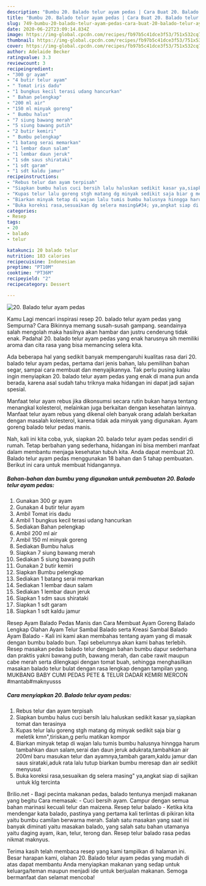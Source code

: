 ```yaml
---
description: "Bumbu 20. Balado telur ayam pedas | Cara Buat 20. Balado telur ayam pedas Yang Sedap"
title: "Bumbu 20. Balado telur ayam pedas | Cara Buat 20. Balado telur ayam pedas Yang Sedap"
slug: 749-bumbu-20-balado-telur-ayam-pedas-cara-buat-20-balado-telur-ayam-pedas-yang-sedap
date: 2020-06-22T23:09:14.834Z
image: https://img-global.cpcdn.com/recipes/fb97b5c41dce3f53/751x532cq70/20-balado-telur-ayam-pedas-foto-resep-utama.jpg
thumbnail: https://img-global.cpcdn.com/recipes/fb97b5c41dce3f53/751x532cq70/20-balado-telur-ayam-pedas-foto-resep-utama.jpg
cover: https://img-global.cpcdn.com/recipes/fb97b5c41dce3f53/751x532cq70/20-balado-telur-ayam-pedas-foto-resep-utama.jpg
author: Adelaide Becker
ratingvalue: 3.3
reviewcount: 3
recipeingredient:
- "300 gr ayam"
- "4 butir telur ayam"
- " Tomat iris dadu"
- "1 bungkus kecil terasi udang hancurkan"
- " Bahan pelengkap"
- "200 ml air"
- "150 ml minyak goreng"
- " Bumbu halus"
- "7 siung bawang merah"
- "5 siung bawang putih"
- "2 butir kemiri"
- " Bumbu pelengkap"
- "1 batang serai memarkan"
- "1 lembar daun salam"
- "1 lembar daun jeruk"
- "1 sdm saus shirataki"
- "1 sdt garam"
- "1 sdt kaldu jamur"
recipeinstructions:
- "Rebus telur dan ayam terpisah"
- "Siapkan bumbu halus cuci bersih lalu haluskan sedikit kasar ya,siapkan tomat dan terasinya"
- "Kupas telur lalu goreng stgh matang dg minyak sedikit saja biar g meletik kmn&#34;,tiriskan,g perlu matikan kompor"
- "Biarkan minyak tetap di wajan lalu tumis bumbu halusnya hinngga harum tambahkan daun salam,serai dan daun jeruk adukrata,tambahkan air 200ml baru masukan telur dan ayamnya,tambah garam,kaldu jamur dan saus sirataki,aduk rata lalu tutup biarkan bumbu meresap dan air sedikit menyusut"
- "Buka koreksi rasa,sesuaikan dg selera masing&#34; ya,angkat siap di sajikan untuk klg tercinta"
categories:
- Resep
tags:
- 20
- balado
- telur

katakunci: 20 balado telur 
nutrition: 183 calories
recipecuisine: Indonesian
preptime: "PT10M"
cooktime: "PT36M"
recipeyield: "2"
recipecategory: Dessert

---
```



![20. Balado telur ayam pedas](https://img-global.cpcdn.com/recipes/fb97b5c41dce3f53/751x532cq70/20-balado-telur-ayam-pedas-foto-resep-utama.jpg)

Kamu Lagi mencari inspirasi resep 20. balado telur ayam pedas yang Sempurna? Cara Bikinnya memang susah-susah gampang. seandainya salah mengolah maka hasilnya akan hambar dan justru cenderung tidak enak. Padahal 20. balado telur ayam pedas yang enak harusnya sih memiliki aroma dan cita rasa yang bisa memancing selera kita.

Ada beberapa hal yang sedikit banyak mempengaruhi kualitas rasa dari 20. balado telur ayam pedas, pertama dari jenis bahan, lalu pemilihan bahan segar, sampai cara membuat dan menyajikannya. Tak perlu pusing kalau ingin menyiapkan 20. balado telur ayam pedas yang enak di mana pun anda berada, karena asal sudah tahu triknya maka hidangan ini dapat jadi sajian spesial.

Manfaat telur ayam rebus jika dikonsumsi secara rutin bukan hanya tentang menangkal kolesterol, melainkan juga berkaitan dengan kesehatan lainnya. Manfaat telur ayam rebus yang dikenal oleh banyak orang adalah berkaitan dengan masalah kolesterol, karena tidak ada minyak yang digunakan. Ayam goreng balado telur pedas manis.


Nah, kali ini kita coba, yuk, siapkan 20. balado telur ayam pedas sendiri di rumah. Tetap berbahan yang sederhana, hidangan ini bisa memberi manfaat dalam membantu menjaga kesehatan tubuh kita. Anda dapat membuat 20. Balado telur ayam pedas menggunakan 18 bahan dan 5 tahap pembuatan. Berikut ini cara untuk membuat hidangannya.

<!--inarticleads1-->

##### Bahan-bahan dan bumbu yang digunakan untuk pembuatan 20. Balado telur ayam pedas:

1. Gunakan 300 gr ayam
1. Gunakan 4 butir telur ayam
1. Ambil  Tomat iris dadu
1. Ambil 1 bungkus kecil terasi udang hancurkan
1. Sediakan  Bahan pelengkap
1. Ambil 200 ml air
1. Ambil 150 ml minyak goreng
1. Sediakan  Bumbu halus
1. Siapkan 7 siung bawang merah
1. Sediakan 5 siung bawang putih
1. Gunakan 2 butir kemiri
1. Siapkan  Bumbu pelengkap
1. Sediakan 1 batang serai memarkan
1. Sediakan 1 lembar daun salam
1. Sediakan 1 lembar daun jeruk
1. Siapkan 1 sdm saus shirataki
1. Siapkan 1 sdt garam
1. Siapkan 1 sdt kaldu jamur


Resep Ayam Balado Pedas Manis dan Cara Membuat Ayam Goreng Balado Lengkap Olahan Ayam Telur Sambal Balado serta Kreasi Sambal Balado Ayam Balado - Kali ini kami akan membahas tentang ayam yang di masak dengan bumbu balado bun. Tapi sebelumnya akan kami bahas terlebih. Resep masakan pedas balado telur dengan bahan bumbu dapur sederhana dan praktis yakni bawang putih, bawang merah, dan cabe rawit maupun cabe merah serta dilengkapi dengan tomat buah, sehingga menghasilkan masakan balado telur bulat dengan rasa lengkap dengan tampilan yang. MUKBANG BABY CUMI PEDAS PETE &amp; TELUR DADAR KEMIRI MERCON #mantab#maknyusss 

<!--inarticleads2-->

##### Cara menyiapkan 20. Balado telur ayam pedas:

1. Rebus telur dan ayam terpisah
1. Siapkan bumbu halus cuci bersih lalu haluskan sedikit kasar ya,siapkan tomat dan terasinya
1. Kupas telur lalu goreng stgh matang dg minyak sedikit saja biar g meletik kmn&#34;,tiriskan,g perlu matikan kompor
1. Biarkan minyak tetap di wajan lalu tumis bumbu halusnya hinngga harum tambahkan daun salam,serai dan daun jeruk adukrata,tambahkan air 200ml baru masukan telur dan ayamnya,tambah garam,kaldu jamur dan saus sirataki,aduk rata lalu tutup biarkan bumbu meresap dan air sedikit menyusut
1. Buka koreksi rasa,sesuaikan dg selera masing&#34; ya,angkat siap di sajikan untuk klg tercinta


Brilio.net - Bagi pecinta makanan pedas, balado tentunya menjadi makanan yang begitu Cara memasak: - Cuci bersih ayam. Campur dengan semua bahan marinasi kecuali telur dan maizena. Resep telur balado - Ketika kita mendengar kata balado, pastinya yang pertama kali terlintas di pikiran kita yaitu bumbu camilan berwarna merah. Salah satu masakan yang saat ini banyak diminati yaitu masakan balado, yang salah satu bahan utamanya yaitu daging ayam, ikan, telur, terong dan. Resep telur balado rasa pedas nikmat maknyus. 

Terima kasih telah membaca resep yang kami tampilkan di halaman ini. Besar harapan kami, olahan 20. Balado telur ayam pedas yang mudah di atas dapat membantu Anda menyiapkan makanan yang sedap untuk keluarga/teman maupun menjadi ide untuk berjualan makanan. Semoga bermanfaat dan selamat mencoba!
